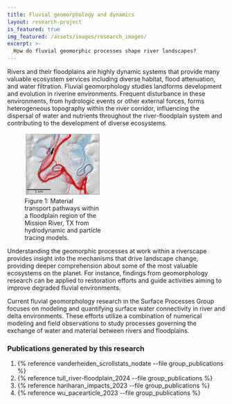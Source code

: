 ```yaml
---
title: Fluvial geomorphology and dynamics
layout: research-project
is_featured: true
img_featured: /assets/images/research_images/
excerpt: >-
  How do fluvial geomorphic processes shape river landscapes?
---
```


Rivers and their floodplains are highly dynamic systems that provide many valuable ecosystem services including diverse habitat, flood attenuation, and water filtration. 
Fluvial geomorphology studies landforms development and evolution in riverine environments. 
Frequent disturbance in these environments, from hydrologic events or other external forces, forms heterogeneous topography within the river corridor, influencing the dispersal of water and nutrients throughout the river-floodplain system and contributing to the development of diverse ecosystems.   

<figure style="width: 35%" class="float-left">
  <img src="/assets/images/research_images/Connectivity_model_figure.png" alt="Modeled floodplain material transport pathways.">
  <figcaption>Figure 1: Material transport pathways within a floodplain region of the Mission River, TX from hydrodynamic and particle tracing models. </figcaption>
</figure> 

Understanding the geomorphic processes at work within a riverscape provides insight into the mechanisms that drive landscape change, providing deeper comprehension about some of the most valuable ecosystems on the planet. 
For instance, findings from geomorphology research can be applied to restoration efforts and guide activities aiming to improve degraded fluvial environments. 

Current fluvial geomorphology research in the Surface Processes Group focuses on modeling and quantifying surface water connectivity in river and delta environments. 
These efforts utilize a combination of numerical modeling and field observations to study processes governing the exchange of water and material between rivers and floodplains. 

### Publications generated by this research

1. {% reference vanderheiden_scrollstats_nodate --file group_publications %}
1. {% reference tull_river-floodplain_2024 --file group_publications %}
1. {% reference hariharan_impacts_2023 --file group_publications %}
1. {% reference wu_pacearticle_2023 --file group_publications %}

